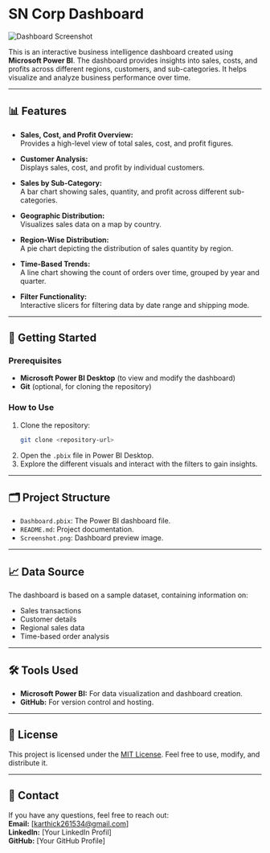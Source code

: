 
# SN Corp Dashboard

![Dashboard Screenshot]()

This is an interactive business intelligence dashboard created using **Microsoft Power BI**. The dashboard provides insights into sales, costs, and profits across different regions, customers, and sub-categories. It helps visualize and analyze business performance over time.

---

## 📊 Features

- **Sales, Cost, and Profit Overview:**  
  Provides a high-level view of total sales, cost, and profit figures.
  
- **Customer Analysis:**  
  Displays sales, cost, and profit by individual customers.
  
- **Sales by Sub-Category:**  
  A bar chart showing sales, quantity, and profit across different sub-categories.

- **Geographic Distribution:**  
  Visualizes sales data on a map by country.

- **Region-Wise Distribution:**  
  A pie chart depicting the distribution of sales quantity by region.

- **Time-Based Trends:**  
  A line chart showing the count of orders over time, grouped by year and quarter.

- **Filter Functionality:**  
  Interactive slicers for filtering data by date range and shipping mode.

---

## 🚀 Getting Started

### Prerequisites
- **Microsoft Power BI Desktop** (to view and modify the dashboard)
- **Git** (optional, for cloning the repository)

### How to Use
1. Clone the repository:
   ```bash
   git clone <repository-url>
   ```
2. Open the `.pbix` file in Power BI Desktop.
3. Explore the different visuals and interact with the filters to gain insights.

---

## 🗂️ Project Structure

- `Dashboard.pbix`: The Power BI dashboard file.
- `README.md`: Project documentation.
- `Screenshot.png`: Dashboard preview image.

---

## 📈 Data Source
The dashboard is based on a sample dataset, containing information on:
- Sales transactions
- Customer details
- Regional sales data
- Time-based order analysis

---

## 🛠️ Tools Used

- **Microsoft Power BI:** For data visualization and dashboard creation.
- **GitHub:** For version control and hosting.

---

## 📝 License
This project is licensed under the [MIT License](./LICENSE). Feel free to use, modify, and distribute it.

---

## 📧 Contact
If you have any questions, feel free to reach out:  
**Email:** [karthick261534@gmail.com]  
**LinkedIn:** [Your LinkedIn Profil]  
**GitHub:** [Your GitHub Profile]
